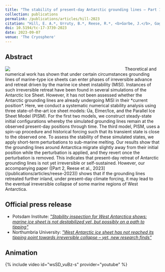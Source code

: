 ```yaml
---
title: "The stability of present-day Antarctic grounding lines – Part 1: No indication of marine ice sheet instability in the current geometry"
collection: publications
permalink: /publications/articles/hill-2023
citation: "Hill, E. A.*, Urruty, B.*, Reese, R.*, <b>Garbe, J.</b>, Gagliardini, O., Durand, G., Gillet-Chaulet, F., Gudmundsson, G. H., Winkelmann, R., Chekki, M., Chandler, D., Langebroek, P. M.: <i>The stability of present-day Antarctic grounding lines – Part 1: No indication of marine ice sheet instability in the current geometry</i>, The Cryosphere, 17, 3739-3759, DOI: <a href='https://doi.org/10.5194/tc-17-3739-2023'>10.5194/tc-17-3739-2023</a>, 2023. *These authors contributed equally to this work."
doi: 10.5194/tc-17-3739-2023
date: 2023-09-07
venue: 'The Cryosphere'
---
```


## Abstract
<div style="float: left; margin-right: 10px; width: 380px;">
    <img src="https://tc.copernicus.org/articles/17/3739/2023/tc-17-3739-2023-avatar-web.png">
</div>
Theoretical and numerical work has shown that under certain circumstances grounding lines of marine-type ice sheets can enter phases of irreversible advance and retreat driven by the marine ice sheet instability (MISI). Instances of such irreversible retreat have been found in several simulations of the Antarctic Ice Sheet. However, it has not been assessed whether the Antarctic grounding lines are already undergoing MISI in their *current position*. Here, we conduct a systematic numerical stability analysis using three state-of-the-art ice sheet models: Úa, Elmer/Ice, and the Parallel Ice Sheet Model (PISM). For the first two models, we construct steady-state initial configurations whereby the simulated grounding lines remain at the observed present-day positions through time. The third model, PISM, uses a spin-up procedure and historical forcing such that its transient state is close to the observed one. To assess the stability of these simulated states, we apply short-term perturbations to sub-marine melting. Our results show that the grounding lines around Antarctica migrate slightly away from their initial position while the perturbation is applied, and they revert once the perturbation is removed. This indicates that present-day retreat of Antarctic grounding lines is not yet irreversible or self-sustained. However, our accompanying paper ([Part 2, Reese et al., 2023](/publications/articles/reese-2023)) shows that if the grounding lines retreated further inland, under present-day climate forcing, it may lead to the eventual irreversible collapse of some marine regions of West Antarctica.

## Official press release
- Potsdam Institute: *["Stability inspection for West Antarctica shows: marine ice sheet is not destabilized yet, but possibly on a path to tipping"](https://www.pik-potsdam.de/en/news/latest-news/stability-inspection-for-west-antarctica-shows-marine-ice-sheet-is-not-destabilized-yet-but-possibly-on-a-path-to-tipping "https://www.pik-potsdam.de/en/news/latest-news/stability-inspection-for-west-antarctica-shows-marine-ice-sheet-is-not-destabilized-yet-but-possibly-on-a-path-to-tipping")*
- Northumbria University: *["West Antarctic ice sheet has not reached its tipping point towards irreversible collapse – yet, new research finds"](https://www.northumbria.ac.uk/about-us/news-events/news/west-antarctic-ice-sheet-has-not-reached-its-tipping-point-towards-irreversible-collapse-yet-new-research-finds/ "https://www.northumbria.ac.uk/about-us/news-events/news/west-antarctic-ice-sheet-has-not-reached-its-tipping-point-towards-irreversible-collapse-yet-new-research-finds/")*

## Animation
{% include video id="wsSD_vuBz-s" provider="youtube" %}
